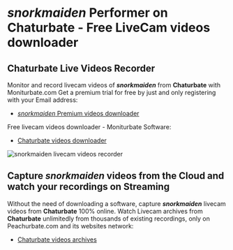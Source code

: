 # _snorkmaiden_ Performer on Chaturbate - Free LiveCam videos downloader

## Chaturbate Live Videos Recorder

Monitor and record livecam videos of **_snorkmaiden_** from **Chaturbate** with Moniturbate.com
Get a premium trial for free by just and only registering with your Email address:
* [_snorkmaiden_ Premium videos downloader](https://moniturbate.com/request-demo-licence-key.html)

Free livecam videos downloader - Moniturbate Software:
* [Chaturbate videos downloader](https://moniturbate.com/moniturbate-download-software.html)

![_snorkmaiden_ livecam videos recorder](https://peachurnet.com/templates/moniturbate-software.png)


## Capture _snorkmaiden_ videos from the Cloud and watch your recordings on Streaming

Without the need of downloading a software, capture **_snorkmaiden_** livecam videos from **Chaturbate** 100% online.
Watch Livecam archives from **Chaturbate** unlimitedly from thousands of existing recordings, only on Peachurbate.com and its websites network:
* [Chaturbate videos archives](https://peachurnet.com/)